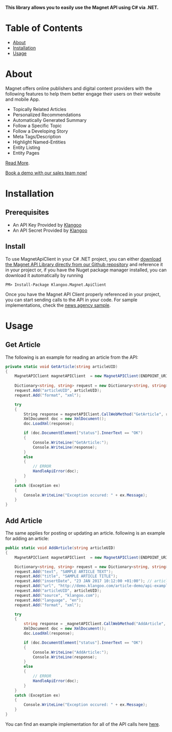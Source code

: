 **This library allows you to easily use the Magnet API using C# via .NET.**

# Table of Contents

* [About](#about)
* [Installation](#installation)
* [Usage](#usage)


<a name="about"></a>
# About

Magnet offers online publishers and digital content providers with the following features to help them better engage their users on their website and mobile App.
- Topically Related Articles
- Personalized Recommendations
- Automatically Generated Summary
- Follow a Specific Topic
- Follow a Developing Story
- Meta Tags/Description
- Highlight Named-Entities
- Entity Listing
- Entity Pages

[Read More](http://www.klangoo.com/Engagement.aspx).

[Book a demo with our sales team now!](mailto:sales@klangoo.com)

<a name="installation"></a>
# Installation

## Prerequisites

- An API Key Provided by [Klangoo](http://klangoo.com)
- An API Secret Provided by [Klangoo](http://klangoo.com)

## Install

To use MagnetApiClient in your C# .NET project, you can either <a href="https://github.com/Klangoo/MagnetApiClient.CSharp">download the Magnet API Library directly from our Github repository</a> and reference it in your project or, if you have the Nuget package manager installed, you can download it automatically by running

```
PM> Install-Package Klangoo.Magnet.ApiClient
```

Once you have the Magnet API Client properly referenced in your project, you can start sending calls to the API in your code.
For sample implementations, check the [news agency sample](https://github.com/Klangoo/MagnetApiClient.CSharp/blob/master/NewsAgencySample.cs).

<a name="usage"></a>
# Usage

## Get Article

The following is an example for reading an article from the API:

```C#
private static void GetArticle(string articleUID)
{
	MagnetAPIClient magnetAPIClient  = new MagnetAPIClient(ENDPOINT_URI, CALK, SECRET_KEY);
			
	Dictionary<string, string> request = new Dictionary<string, string>();
	request.Add("articleUID", articleUID);
	request.Add("format", "xml");

	try
	{
		String response = magnetAPIClient.CallWebMethod("GetArticle", request, "GET");
		XmlDocument doc = new XmlDocument();
		doc.LoadXml(response);

		if (doc.DocumentElement["status"].InnerText == "OK")
		{
			Console.WriteLine("GetArticle:");
			Console.WriteLine(response);
		}
		else
		{
			// ERROR
			HandleApiError(doc);
		}
	}
	catch (Exception ex)
	{
		Console.WriteLine("Exception occured: " + ex.Message);
	}
}
```

## Add Article
The same applies for posting or updating an article. following is an example for adding an article:

```C#
public static void AddArticle(string articleUID)
{
	MagnetAPIClient magnetAPIClient  = new MagnetAPIClient(ENDPOINT_URI, CALK, SECRET_KEY);

	Dictionary<string, string> request = new Dictionary<string, string>();
	request.Add("text", "SAMPLE ARTICLE TEXT");
	request.Add("title", "SAMPLE ARTICLE TITLE");
	request.Add("insertDate", "23 JAN 2017 10:12:00 +01:00"); // article date
	request.Add("url", "http://demo.klangoo.com/article-demo/api-example");
	request.Add("articleUID", articleUID);
	request.Add("source", "klangoo.com");
	request.Add("language", "en");
	request.Add("format", "xml");

	try
	{
		string response = _magnetAPIClient.CallWebMethod("AddArticle", request, "POST");
		XmlDocument doc = new XmlDocument();
		doc.LoadXml(response);

		if (doc.DocumentElement["status"].InnerText == "OK")
		{
			Console.WriteLine("AddArticle:");
			Console.WriteLine(response);
		}
		else
		{
			// ERROR
			HandleApiError(doc);
		}
	}
	catch (Exception ex)
	{
		Console.WriteLine("Exception occured: " + ex.Message);
	}
}
```

You can find an example implementation for all of the API calls here [here](https://github.com/Klangoo/MagnetApiClient.CSharp/blob/master/NewsAgencySample.cs).
